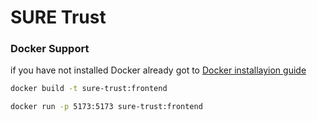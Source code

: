 # SURE Trust


### Docker Support
if you have not installed Docker already got to [Docker installayion guide](https://docs.docker.com/get-docker/)

```bash
docker build -t sure-trust:frontend
```

```bash
docker run -p 5173:5173 sure-trust:frontend
```